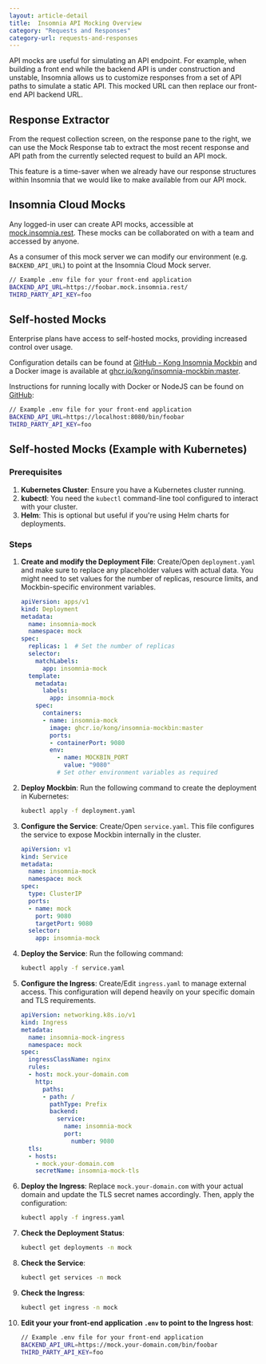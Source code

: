 ```yaml
---
layout: article-detail
title:  Insomnia API Mocking Overview
category: "Requests and Responses"
category-url: requests-and-responses
---
```


API mocks are useful for simulating an API endpoint. For example, when building a front end while the backend API is under construction and unstable, Insomnia allows us to customize responses from a set of API paths to simulate a static API. This mocked URL can then replace our front-end API backend URL.

## Response Extractor

From the request collection screen, on the response pane to the right, we can use the Mock Response tab to extract the most recent response and API path from the currently selected request to build an API mock.

This feature is a time-saver when we already have our response structures within Insomnia that we would like to make available from our API mock.

## Insomnia Cloud Mocks

Any logged-in user can create API mocks, accessible at [mock.insomnia.rest](https://mock.insomnia.rest). These mocks can be collaborated on with a team and accessed by anyone.

As a consumer of this mock server we can modify our environment (e.g. `BACKEND_API_URL`) to point at the Insomnia Cloud Mock server.

```bash
// Example .env file for your front-end application
BACKEND_API_URL=https://foobar.mock.insomnia.rest/
THIRD_PARTY_API_KEY=foo
```

## Self-hosted Mocks

Enterprise plans have access to self-hosted mocks, providing increased control over usage.

Configuration details can be found at [GitHub - Kong Insomnia Mockbin](https://github.com/kong/insomnia-mockbin) and a Docker image is available at [ghcr.io/kong/insomnia-mockbin:master](https://ghcr.io/kong/insomnia-mockbin:master).

Instructions for running locally with Docker or NodeJS can be found on [GitHub](https://github.com/kong/insomnia-mockbin):

```bash
// Example .env file for your front-end application
BACKEND_API_URL=https://localhost:8080/bin/foobar
THIRD_PARTY_API_KEY=foo
```

## Self-hosted Mocks (Example with Kubernetes)

### Prerequisites

1. **Kubernetes Cluster**: Ensure you have a Kubernetes cluster running.
2. **kubectl**: You need the `kubectl` command-line tool configured to interact with your cluster.
3. **Helm**: This is optional but useful if you're using Helm charts for deployments.

### Steps

1. **Create and modify the Deployment File**: Create/Open `deployment.yaml` and make sure to replace any placeholder values with actual data. You might need to set values for the number of replicas, resource limits, and Mockbin-specific environment variables.

   ```yaml
   apiVersion: apps/v1
   kind: Deployment
   metadata:
     name: insomnia-mock
     namespace: mock
   spec:
     replicas: 1  # Set the number of replicas
     selector:
       matchLabels:
         app: insomnia-mock
     template:
       metadata:
         labels:
           app: insomnia-mock
       spec:
         containers:
         - name: insomnia-mock
           image: ghcr.io/kong/insomnia-mockbin:master
           ports:
           - containerPort: 9080
           env:
             - name: MOCKBIN_PORT
               value: "9080"
             # Set other environment variables as required
   ```

2. **Deploy Mockbin**: Run the following command to create the deployment in Kubernetes:

   ```bash
   kubectl apply -f deployment.yaml
   ```

3. **Configure the Service**: Create/Open `service.yaml`. This file configures the service to expose Mockbin internally in the cluster.

   ```yaml
   apiVersion: v1
   kind: Service
   metadata:
     name: insomnia-mock
     namespace: mock
   spec:
     type: ClusterIP
     ports:
     - name: mock
       port: 9080
       targetPort: 9080
     selector:
       app: insomnia-mock
   ```

4. **Deploy the Service**: Run the following command:

   ```bash
   kubectl apply -f service.yaml
   ```

5. **Configure the Ingress**: Create/Edit `ingress.yaml` to manage external access. This configuration will depend heavily on your specific domain and TLS requirements.

   ```yaml
   apiVersion: networking.k8s.io/v1
   kind: Ingress
   metadata:
     name: insomnia-mock-ingress
     namespace: mock
   spec:
     ingressClassName: nginx
     rules:
     - host: mock.your-domain.com
       http:
         paths:
         - path: /
           pathType: Prefix
           backend:
             service:
               name: insomnia-mock
               port:
                 number: 9080
     tls:
     - hosts:
       - mock.your-domain.com
       secretName: insomnia-mock-tls
   ```

6. **Deploy the Ingress**: Replace `mock.your-domain.com` with your actual domain and update the TLS secret names accordingly. Then, apply the configuration:

   ```bash
   kubectl apply -f ingress.yaml
   ```

7. **Check the Deployment Status**:

   ```bash
   kubectl get deployments -n mock
   ```

8. **Check the Service**:

   ```bash
   kubectl get services -n mock
   ```

9. **Check the Ingress**:

   ```bash
   kubectl get ingress -n mock
   ```

10. **Edit your your front-end application `.env` to point to the Ingress host**:

    ```bash
    // Example .env file for your front-end application
    BACKEND_API_URL=https://mock.your-domain.com/bin/foobar
    THIRD_PARTY_API_KEY=foo
    ```
